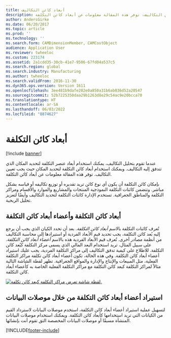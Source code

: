 ```yaml
---
title: أبعاد كائن التكاليف
description: عندما تقوم بتحليل التكاليف، يمكنك استخدام أبعاد عنصر التكلفة لتحديد المكان الذي تتدفق إليه التكاليف. ويمكنك استخدام أبعاد كائن التكلفة لتحديد المكان حيث يجب تعيين التكاليف. توفر هذه المقالة معلومات عن أبعاد كائن التكلفة.
author: AndersGirke
ms.date: 06/20/2017
ms.topic: article
ms.prod: ''
ms.technology: ''
ms.search.form: CAMDimensionMember, CAMCostObject
audience: Application User
ms.reviewer: twheeloc
ms.custom: 223174
ms.assetid: 2a1cdd35-30cb-41e7-9506-67fd04a537c5
ms.search.region: global
ms.search.industry: Manufacturing
ms.author: twheeloc
ms.search.validFrom: 2016-11-30
ms.dyn365.ops.version: Version 1611
ms.openlocfilehash: 3ee481b9dafe202e0a850a31b6ab036d52a20547
ms.sourcegitcommit: 52b7225350daa29b1263d8e29c54ac9e20bcca70
ms.translationtype: HT
ms.contentlocale: ar-SA
ms.lasthandoff: 06/03/2022
ms.locfileid: "8874627"
---
```

# <a name="cost-object-dimensions"></a>أبعاد كائن التكلفة

[!include [banner](../includes/banner.md)]

عندما تقوم بتحليل التكاليف، يمكنك استخدام أبعاد عنصر التكلفة لتحديد المكان الذي تتدفق إليه التكاليف. ويمكنك استخدام أبعاد كائن التكلفة لتحديد المكان حيث يجب تعيين التكاليف. توفر هذه المقالة معلومات عن أبعاد كائن التكلفة.

بإمكان كائن التكلفة أن يكون أي نوع كائن تريد تقديره أو توزيع تكاليفه أو قياسه بشكل مباشر. وتتضمن كائنات التكلفة النموذجية المنتجات والمشاريع والموارد والأقسام ومراكز التكلفة والمناطق الجغرافية. تستخدم الإدارة كائنات التكلفة لتحديد التكاليف وأيضًا لتعزيز تحليل الربحية.

## <a name="cost-object-dimensions-and-cost-object-dimension-members"></a>أبعاد كائن التكلفة وأعضاء أبعاد كائن التكلفة
تُعرف كائنات التكلفة بالاسم *أبعاد كائن التكلفة*. بعد أن تحدد الكيان الذي يجب أن يرجع إليه بُعد كائن التكلفة، يجب تحديد قيم الأبعاد الفردية أو استيرادها إلى محاسبة التكاليف من أنظمة مصادر أخرى. تُعرف قيم الأبعاد الفردية هذه بالاسم *أعضاء أبعاد كائن التكلفة*. على سبيل المثال، تريد استخدام البعد المالي الذي يسمى مركز التكلفة كبُعد كائن التكلفة. للاطلاع على كيفية تدفق التكاليف إلى مراكز التكلفة الفردية، يجب عليك استيراد أعضاء أبعاد كائن التكلفة. وفي هذه الحالة، تكون أعضاء أبعاد كائن تكلفة مراكز التكلفة الفعلية، مثل المبيعات والإنتاج والإدارة والمواقع الجغرافية. تظهر لقطة الشاشة التالية مثالاً لمراكز التكلفة كبعد كائن التكلفة مع مراكز التكلفة الفعلية الخاصة به كأعضاء أبعاد كائن التكلفة. 

[![لقطة شاشة تعرض مراكز التكلفة كبعد كائن تكلفة.](./media/cost-object-dimensions.png)](./media/cost-object-dimensions.png)

## <a name="import-cost-object-dimension-members-through-data-connectors"></a>استيراد أعضاء أبعاد كائن التكلفة من خلال موصلات البيانات
لتسهيل عملية استيراد أعضاء أبعاد كائن التكلفة، استخدم موصلات البيانات لاسترداد القيم من الكيانات التي تريد استخدامها كأبعاد كائن التكلفة. ويمكنك استخدام موصلات البيانات المنشأة مسبقًا أو موصلات البيانات المخصصة التق تقوم أنت بإنشائها.





[!INCLUDE[footer-include](../../includes/footer-banner.md)]
